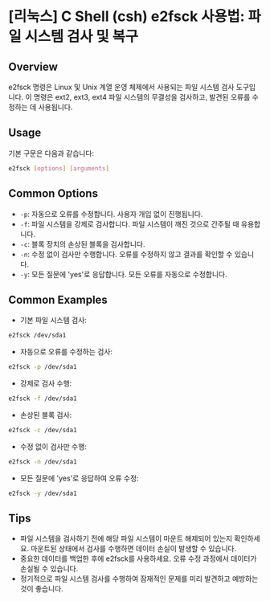 # [리눅스] C Shell (csh) e2fsck 사용법: 파일 시스템 검사 및 복구

## Overview
e2fsck 명령은 Linux 및 Unix 계열 운영 체제에서 사용되는 파일 시스템 검사 도구입니다. 이 명령은 ext2, ext3, ext4 파일 시스템의 무결성을 검사하고, 발견된 오류를 수정하는 데 사용됩니다.

## Usage
기본 구문은 다음과 같습니다:
```bash
e2fsck [options] [arguments]
```

## Common Options
- `-p`: 자동으로 오류를 수정합니다. 사용자 개입 없이 진행됩니다.
- `-f`: 파일 시스템을 강제로 검사합니다. 파일 시스템이 깨진 것으로 간주될 때 유용합니다.
- `-c`: 블록 장치의 손상된 블록을 검사합니다.
- `-n`: 수정 없이 검사만 수행합니다. 오류를 수정하지 않고 결과를 확인할 수 있습니다.
- `-y`: 모든 질문에 'yes'로 응답합니다. 모든 오류를 자동으로 수정합니다.

## Common Examples
- 기본 파일 시스템 검사:
```bash
e2fsck /dev/sda1
```

- 자동으로 오류를 수정하는 검사:
```bash
e2fsck -p /dev/sda1
```

- 강제로 검사 수행:
```bash
e2fsck -f /dev/sda1
```

- 손상된 블록 검사:
```bash
e2fsck -c /dev/sda1
```

- 수정 없이 검사만 수행:
```bash
e2fsck -n /dev/sda1
```

- 모든 질문에 'yes'로 응답하여 오류 수정:
```bash
e2fsck -y /dev/sda1
```

## Tips
- 파일 시스템을 검사하기 전에 해당 파일 시스템이 마운트 해제되어 있는지 확인하세요. 마운트된 상태에서 검사를 수행하면 데이터 손실이 발생할 수 있습니다.
- 중요한 데이터를 백업한 후에 e2fsck를 사용하세요. 오류 수정 과정에서 데이터가 손실될 수 있습니다.
- 정기적으로 파일 시스템 검사를 수행하여 잠재적인 문제를 미리 발견하고 예방하는 것이 좋습니다.